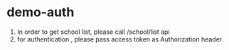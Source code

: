 # demo-auth

1. In order to get school list, please call /school/list api
2. for authentication , please pass access token as Authorization header